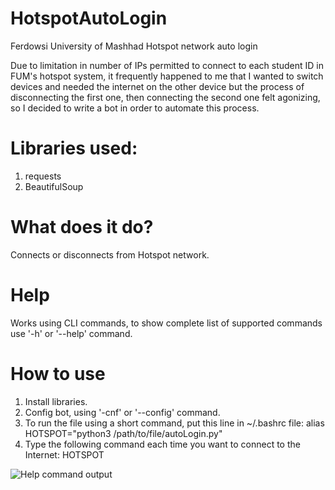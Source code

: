 # HotspotAutoLogin

Ferdowsi University of Mashhad Hotspot network auto login

Due to limitation in number of IPs permitted to connect to each student ID in FUM's hotspot system, it frequently happened to me that I wanted to switch devices and needed the internet on the other device but the process of disconnecting the first one, then connecting the second one felt agonizing, so I decided to write a bot in order to automate this process.

# Libraries used:
1. requests
2. BeautifulSoup

# What does it do?
Connects or disconnects from Hotspot network.

# Help
 Works using CLI commands, to show complete list of supported commands use '-h' or '--help' command.
 
# How to use
1. Install libraries.
1. Config bot, using '-cnf' or '--config' command.
2. To run the file using a short command, put this line in ~/.bashrc file: alias HOTSPOT="python3 /path/to/file/autoLogin.py"
3. Type the following command each time you want to connect to the Internet: HOTSPOT
  
  ![Help command output](https://raw.githubusercontent.com/rezza007/HotspotAutoLogin/master/screenshot.png)
